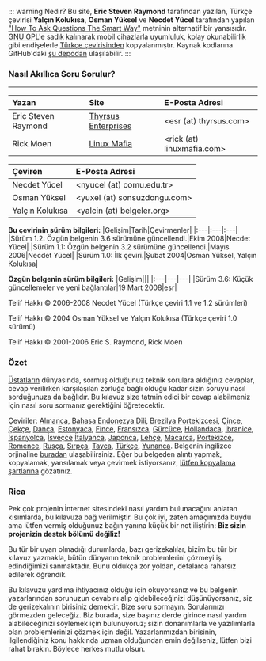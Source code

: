 ::: warning Nedir?
Bu site, **Eric Steven Raymond** tarafından yazılan, Türkçe çevirisi **Yalçın Kolukısa**, **Osman Yüksel** ve **Necdet Yücel** tarafından yapılan ["How To Ask Questions The Smart Way"](http://www.catb.org/~esr/faqs/smart-questions.html) metninin alternatif bir yansısıdır. [GNU GPL](https://en.wikipedia.org/wiki/GNU_General_Public_License)'e sadık kalınarak mobil cihazlarla uyumluluk, kolay okunabilirlik gibi endişelerle [Türkçe çevirisinden](http://docs.comu.edu.tr/howto/smart-questions.html) kopyalanmıştır. Kaynak kodlarına GitHub'daki [şu depodan](http://github.com/tugsanunlu/nasil-akillica-soru-sorulur) ulaşılabilir. 
:::

### Nasıl Akıllıca Soru Sorulur?
---

|Yazan|Site|E-Posta Adresi|
|:---|:---|:---|
|Eric Steven Raymond|[Thyrsus Enterprises](http://www.catb.org/~esr/)|<esr (at) thyrsus.com>|
|Rick Moen|[Linux Mafia](http://linuxmafia.com/~rick/)|<rick (at) linuxmafia.com>|

|Çeviren|E-Posta Adresi|
|:---|:---|
|Necdet Yücel|<nyucel (at) comu.edu.tr>|
|Osman Yüksel|<yuxel (at) sonsuzdongu.com>|
|Yalçın Kolukısa|<yalcin (at) belgeler.org>|

**Bu çevirinin sürüm bilgileri:**
|Gelişim|Tarih|Çevirmenler|
|:---|:---|:---|
|Sürüm 1.2: Özgün belgenin 3.6 sürümüne güncellendi.|Ekim 2008|Necdet Yücel|
|Sürüm 1.1: Özgün belgenin 3.2 sürümüne güncellendi.|Mayıs 2006|Necdet Yücel|
|Sürüm 1.0: İlk çeviri.|Şubat 2004|Osman Yüksel, Yalçın Kolukısa|

**Özgün belgenin sürüm bilgileri:**
|Gelişim|||
|:---|---|---|
|Sürüm 3.6: Küçük güncellemeler ve yeni bağlantılar|19 Mart 2008|esr|

Telif Hakkı © 2006-2008 Necdet Yücel (Türkçe çeviri 1.1 ve 1.2 sürümleri)

Telif Hakkı © 2004 Osman Yüksel ve Yalçın Kolukısa (Türkçe çeviri 1.0 sürümü)

Telif Hakkı © 2001-2006 Eric S. Raymond, Rick Moen

### Özet

[Üstatların](http://docs.comu.edu.tr/howto/hacker-howto.html) dünyasında, sormuş olduğunuz teknik sorulara aldığınız cevaplar, cevap verilirken karşılaşılan zorluğa bağlı olduğu kadar sizin soruyu nasıl sorduğunuza da bağlıdır. Bu kılavuz size tatmin edici bir cevap alabilmeniz için nasıl soru sormanız gerektiğini öğretecektir.

Çeviriler: [Almanca](http://www.tty1.net/smart-questions_de.html), [Bahasa Endonezya Dili](http://bulsara.host.sk/index.php?p=2005), [Brezilya Portekizcesi](http://www.istf.com.br/perguntas/), [Çince](http://www.lat30n.cn/doc/oss/smart-questions.html), [Çekçe](http://www.stare.cz/otazky.html), [Danca](http://www.usenet.dk/netikette/udvdebatteknik.html), [Estonyaca](http://linux.ee/~kala/smart-questions.html), [Fince](http://lumpio.no-ip.com/fiksut-kysymykset.html), [Fransızca](http://www.gnurou.org/documents/smart-questions-fr.html), [Gürcüce](http://maxo127.narod.ru/Geo/Articles/smart-questions_ge.html), [Hollandaca](http://docs.jaspervries.nl/smart-questions/), [İbranice](http://www.penguin.org.il/essays/smart-questions-he.html), [İspanyolca](http://www.sindominio.net/ayuda/preguntas-inteligentes.html), [İsveçce](http://se.linux.org/dokumentation/artiklar/kunskap/smartafragor) [İtalyanca](http://xoomer.virgilio.it/army1987k), [Japonca](http://www.ranvis.com/articles/smart-questions.ja.html), [Lehçe](http://rtfm.killfile.pl/), [Macarca](http://www.no.info.hu/~kryss/gnu/esr/smart-questions_hu.html), [Portekizce](http://www.celiojunior.com.br/comofazerperguntas.htm), [Romence](http://wiki.lug.ro/mediawiki/index.php/Cum_se_pun_%C3%AEntreb%C4%83ri_%C3%AEn_mod_inteligent), [Rusça](http://www.linuxrsp.ru/artic/smart-questions-ru.html), [Sırpça](http://solair.eunet.yu/~fangorn/smart_questions/smart-questions.sr.html), [Tayca](http://wiki.opentle.org/Smart-questions), [Türkçe](http://docs.comu.edu.tr/howto/smart-questions.html), [Yunanca](http://www.dionyziz.com/howto-smart-questions-gr/). Belgenin ingilizce orjinaline [buradan](http://www.catb.org/~esr/faqs/smart-questions.html) ulaşabilirsiniz. Eğer bu belgeden alıntı yapmak, kopyalamak, yansılamak veya çevirmek istiyorsanız, [lütfen kopyalama şartlarına](http://www.catb.org/~esr/copying.html) gözatınız.

### Rica

Pek çok projenin İnternet sitesindeki nasıl yardım bulunacağını anlatan kısımlarda, bu kılavuza bağ verilmiştir. Bu çok iyi, zaten amaçımızda buydu ama lütfen vermiş olduğunuz bağın yanına küçük bir not iliştirin: **Biz sizin projenizin destek bölümü değiliz!**

Bu tür bir uyarı olmadığı durumlarda, bazı gerizekalılar, bizim bu tür bir kılavuz yazmakla, bütün dünyanın teknik problemlerini çözmeyi iş edindiğimizi sanmaktadır. Bunu oldukça zor yoldan, defalarca rahatsız edilerek öğrendik.

Bu kılavuzu yardıma ihtiyacınız olduğu için okuyorsanız ve bu belgenin yazarlarından sorunuzun cevabını alıp gidebileceğinizi düşünüyorsanız, siz de gerizekalının birisiniz demektir. Bize soru sormayın. Sorularınızı görmezden geleceğiz. Biz burada, size başınız derde girince nasıl yardım alabileceğinizi söylemek için bulunuyoruz; sizin donanımlarla ve yazılımlarla olan problemlerinizi çözmek için değil. Yazarlarımızdan birisinin, ilgilendiğiniz konu hakkında uzman olduğundan emin değilseniz, lütfen bizi rahat bırakın. Böylece herkes mutlu olsun.